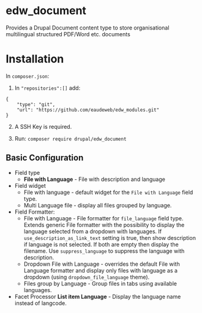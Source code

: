 # edw_document

Provides a Drupal Document content type to store organisational multilingual 
structured PDF/Word etc. documents

# Installation

In `composer.json`:

1. In `"repositories":[]` add:
```
{
    "type": "git",
    "url": "https://github.com/eaudeweb/edw_modules.git"
}
```

2. A SSH Key is required.

3. Run: ```composer require drupal/edw_document```

## Basic Configuration

- Field type
  - **File with Language** - File with description and language
- Field widget
  - File with language - default widget for the `File with Language` field type.
  - Multi Language file - display all files grouped by language.
- Field Formatter:
  - File with Language - File formatter for `file_language` field type. Extends 
generic File formatter with the 
possibility to display the language selected from a dropdown with languages. If 
`use_description_as_link_text` setting is true, then show description if 
language is not selected. If both are empty then display the filename. Use
`suppress_language` to suppress the language with description.
  - Dropdown File with Language - overrides the default File with Language 
formatter and display only files with language as a dropdown (using 
`dropdown_file_language` theme).
  - Files group by Language - Group files in tabs using available languages.
- Facet Processor **List item Language** - Display the language name instead 
of langcode.
